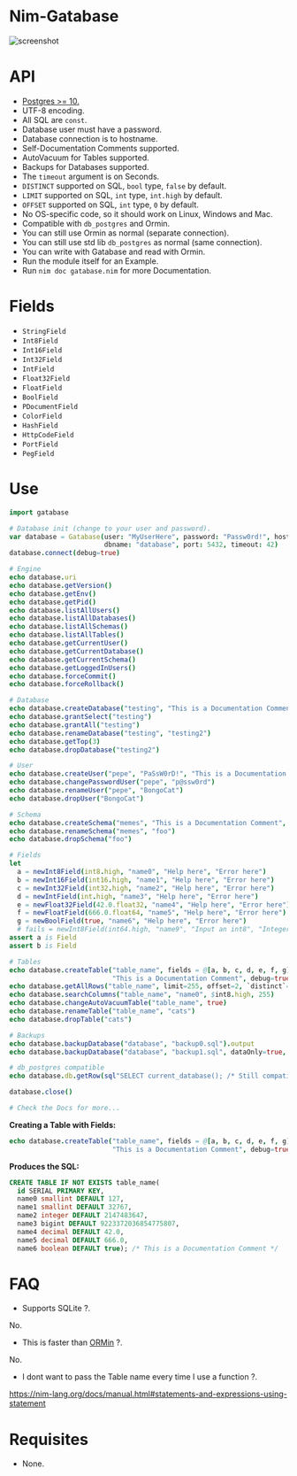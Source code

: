 # Nim-Gatabase

![screenshot](https://source.unsplash.com/yMSecCHsIBc/800x600 "Postgres high-level ORM for Nim")


# API

- [Postgres >= 10.](https://www.postgresql.org)
- UTF-8 encoding.
- All SQL are `const`.
- Database user must have a password.
- Database connection is to hostname.
- Self-Documentation Comments supported.
- AutoVacuum for Tables supported.
- Backups for Databases supported.
- The `timeout` argument is on Seconds.
- `DISTINCT` supported on SQL, `bool` type, `false` by default.
- `LIMIT` supported on SQL, `int` type, `int.high` by default.
- `OFFSET` supported on SQL, `int` type, `0` by default.
- No OS-specific code, so it should work on Linux, Windows and Mac.
- Compatible with `db_postgres` and Ormin.
- You can still use Ormin as normal (separate connection).
- You can still use std lib `db_postgres` as normal (same connection).
- You can write with Gatabase and read with Ormin.
- Run the module itself for an Example.
- Run `nim doc gatabase.nim` for more Documentation.


# Fields

- `StringField`
- `Int8Field`
- `Int16Field`
- `Int32Field`
- `IntField`
- `Float32Field`
- `FloatField`
- `BoolField`
- `PDocumentField`
- `ColorField`
- `HashField`
- `HttpCodeField`
- `PortField`
- `PegField`


# Use

```nim
import gatabase

# Database init (change to your user and password).
var database = Gatabase(user: "MyUserHere", password: "Passw0rd!", host: "localhost",
                        dbname: "database", port: 5432, timeout: 42)
database.connect(debug=true)

# Engine
echo database.uri
echo database.getVersion()
echo database.getEnv()
echo database.getPid()
echo database.listAllUsers()
echo database.listAllDatabases()
echo database.listAllSchemas()
echo database.listAllTables()
echo database.getCurrentUser()
echo database.getCurrentDatabase()
echo database.getCurrentSchema()
echo database.getLoggedInUsers()
echo database.forceCommit()
echo database.forceRollback()

# Database
echo database.createDatabase("testing", "This is a Documentation Comment")
echo database.grantSelect("testing")
echo database.grantAll("testing")
echo database.renameDatabase("testing", "testing2")
echo database.getTop(3)
echo database.dropDatabase("testing2")

# User
echo database.createUser("pepe", "PaSsW0rD!", "This is a Documentation Comment")
echo database.changePasswordUser("pepe", "p@ssw0rd")
echo database.renameUser("pepe", "BongoCat")
echo database.dropUser("BongoCat")

# Schema
echo database.createSchema("memes", "This is a Documentation Comment", autocommit=false)
echo database.renameSchema("memes", "foo")
echo database.dropSchema("foo")

# Fields
let
  a = newInt8Field(int8.high, "name0", "Help here", "Error here")
  b = newInt16Field(int16.high, "name1", "Help here", "Error here")
  c = newInt32Field(int32.high, "name2", "Help here", "Error here")
  d = newIntField(int.high, "name3", "Help here", "Error here")
  e = newFloat32Field(42.0.float32, "name4", "Help here", "Error here")
  f = newFloatField(666.0.float64, "name5", "Help here", "Error here")
  g = newBoolField(true, "name6", "Help here", "Error here")
  # fails = newInt8Field(int64.high, "name9", "Input an int8", "Integer overflow error")
assert a is Field
assert b is Field

# Tables
echo database.createTable("table_name", fields = @[a, b, c, d, e, f, g],
                          "This is a Documentation Comment", debug=true)
echo database.getAllRows("table_name", limit=255, offset=2, `distinct`=true)
echo database.searchColumns("table_name", "name0", $int8.high, 255)
echo database.changeAutoVacuumTable("table_name", true)
echo database.renameTable("table_name", "cats")
echo database.dropTable("cats")

# Backups
echo database.backupDatabase("database", "backup0.sql").output
echo database.backupDatabase("database", "backup1.sql", dataOnly=true, inserts=true, debug=true).output

# db_postgres compatible
echo database.db.getRow(sql"SELECT current_database(); /* Still compatible with Std Lib */")

database.close()

# Check the Docs for more...
```

**Creating a Table with Fields:**

```nim
echo database.createTable("table_name", fields = @[a, b, c, d, e, f, g],
                          "This is a Documentation Comment", debug=true)
```

**Produces the SQL:**

```sql
CREATE TABLE IF NOT EXISTS table_name(
  id SERIAL PRIMARY KEY,
  name0 smallint DEFAULT 127,
  name1 smallint DEFAULT 32767,
  name2 integer DEFAULT 2147483647,
  name3 bigint DEFAULT 9223372036854775807,
  name4 decimal DEFAULT 42.0,
  name5 decimal DEFAULT 666.0,
  name6 boolean DEFAULT true); /* This is a Documentation Comment */
```


# FAQ

- Supports SQLite ?.

No.

- This is faster than [ORMin](https://github.com/Araq/ormin) ?.

No.

- I dont want to pass the Table name every time I use a function ?.

https://nim-lang.org/docs/manual.html#statements-and-expressions-using-statement


# Requisites

- None.
